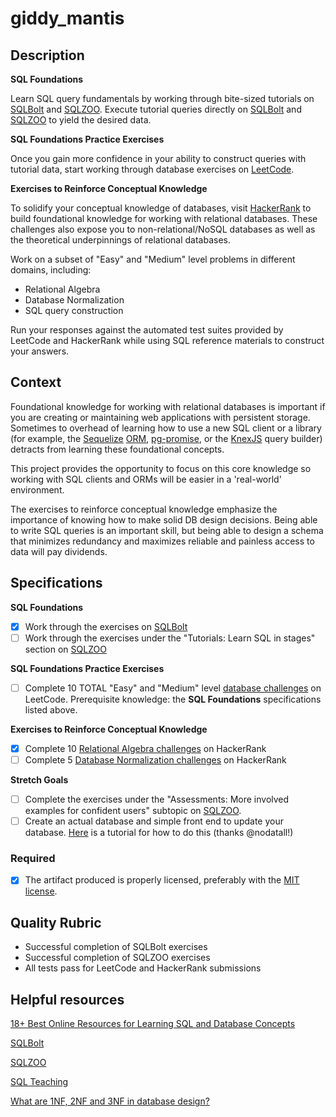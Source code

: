 # giddy_mantis

## Description

**SQL Foundations**

Learn SQL query fundamentals by working through bite-sized tutorials on [SQLBolt](https://sqlbolt.com/) and [SQLZOO](http://sqlzoo.net/). Execute tutorial queries directly on [SQLBolt](https://sqlbolt.com/) and [SQLZOO](http://sqlzoo.net/) to yield the desired data.

**SQL Foundations Practice Exercises**

Once you gain more confidence in your ability to construct queries with tutorial data, start working through database exercises on [LeetCode](https://leetcode.com/problemset/database/).

**Exercises to Reinforce Conceptual Knowledge**

To solidify your conceptual knowledge of databases, visit [HackerRank](https://www.hackerrank.com/domains/databases/relational-algebra) to build foundational knowledge for working with relational databases. These challenges also expose you to non-relational/NoSQL databases as well as the theoretical underpinnings of relational databases.

Work on a subset of "Easy" and "Medium" level problems in different domains, including:
- Relational Algebra
- Database Normalization
- SQL query construction  

Run your responses against the automated test suites provided by LeetCode and HackerRank while using SQL reference materials to construct your answers.
## Context

Foundational knowledge for working with relational databases is important if you are creating or maintaining web applications with persistent storage. Sometimes to overhead of learning how to use a new SQL client or a library (for example, the [Sequelize](http://docs.sequelizejs.com/en/v3/) [ORM](https://en.wikipedia.org/wiki/Object-relational_mapping), [pg-promise](https://github.com/vitaly-t/pg-promise), or the [KnexJS](http://knexjs.org/) query builder) detracts from learning these foundational concepts. 

This project provides the opportunity to focus on this core knowledge so working with SQL clients and ORMs will be easier in a 'real-world' environment.

The exercises to reinforce conceptual knowledge emphasize the importance of knowing how to make solid DB design decisions. Being able to write SQL queries is an important skill, but being able to design a schema that minimizes redundancy and maximizes reliable and painless access to data will pay dividends.

## Specifications

**SQL Foundations**
- [X] Work through the exercises on [SQLBolt](https://sqlbolt.com/)
- [ ] Work through the exercises under the "Tutorials: Learn SQL in stages" section on [SQLZOO](http://sqlzoo.net/)

**SQL Foundations Practice Exercises**
- [ ] Complete 10 TOTAL "Easy" and "Medium" level [database challenges](https://leetcode.com/problemset/database/) on LeetCode. Prerequisite knowledge: the **SQL Foundations** specifications listed above.

**Exercises to Reinforce Conceptual Knowledge**
- [X] Complete 10 [Relational Algebra challenges](https://www.hackerrank.com/domains/databases/relational-algebra/difficulty/all/page/1) on HackerRank
- [ ] Complete 5 [Database Normalization challenges](https://www.hackerrank.com/domains/databases/database-normalization/difficulty/all/page/1) on HackerRank

**Stretch Goals** 
- [ ] Complete the exercises under the "Assessments: More involved examples for confident users" subtopic on [SQLZOO](http://sqlzoo.net/).
- [ ] Create an actual database and simple front end to update your database. [Here](http://mherman.org/blog/2016/03/13/designing-a-restful-api-with-node-and-postgres/#.WAqKX5MrKRt) is a tutorial for how to do this (thanks @nodatall!)

### Required
- [X] The artifact produced is properly licensed, preferably with the [MIT license](https://opensource.org/licenses/MIT).

## Quality Rubric
- Successful completion of SQLBolt exercises
- Successful completion of SQLZOO exercises
- All tests pass for LeetCode and HackerRank submissions

## Helpful resources

[18+ Best Online Resources for Learning SQL and Database Concepts](http://www.vertabelo.com/blog/notes-from-the-lab/18-best-online-resources-for-learning-sql-and-database)

[SQLBolt](https://sqlbolt.com/)

[SQLZOO](http://sqlzoo.net/)

[SQL Teaching](https://www.sqlteaching.com/)

[What are 1NF, 2NF and 3NF in database design?](http://stackoverflow.com/questions/723998/what-are-1nf-2nf-and-3nf-in-database-design/724032#724032)

